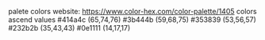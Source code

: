 palete colors website:
https://www.color-hex.com/color-palette/1405
colors ascend values
#414a4c	(65,74,76)
#3b444b	(59,68,75)
#353839	(53,56,57)
#232b2b	(35,43,43)
#0e1111	(14,17,17)